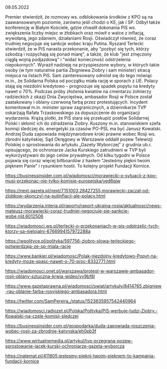 09.05.2022

Premier stwierdził, że rozmowy ws. odblokowania środków z KPO są na zaawansowanym poziomie, zarówno jeśli chodzi o KE, jak i SP. Odbył także konferencję w Białym Kościele, gdzie chwalił dokonania PiS ws. zwiększenia liczby miejsc w żłobkach oraz mówił o walce z inflacją, wywołaną, jego zdaniem, działaniami Rosji. Oświadczył również, że coraz trudniej negocjuje się sankcje wobec kraju Putina. Ryszard Terlecki stwierdził, że w PiS narasta przekonanie, aby "pozbyć się tych, którzy szkodzą i rozpychają się ponad miarę", a także, że klub "jest zmęczony ciągłą wojną podjazdową" i "widać konieczność odstrzelenia niepokornych". Wyraził nadzieję na przyspieszone wybory, w których takie osoby (w tym naturalnie partia Zbigniewa Ziobry i sam minister) stracą miejsca na listach PiS. Sam zainteresowany odniósł się do tego mówiąc m.in., że Solidarna Polska od początku miała rację w sporach z UE. Polacy stają się niezdolni kredytowo – prognozuje się spadek popytu na kredyty nawet o 70%. Podczas próby złożenia kwiatów na cmentarzu żołnierzy radzieckich z okazji Dnia Zwycięstwa, ambasador Rosji w Polsce został zaatakowany i oblany czerwoną farbą przez protestujących. Incydent komentował m.in. minister spraw zagranicznych, a dziennikarze TVP oskarżają Rafała Trzaskowskiego za dopuszczenie do organizacji wydarzenia. Krążą plotki, że PiS stara się przekupić posłów Solidarnej Polski i skłonić ich do zdradzenia Ziobry. Kuszony m.in. stanowiskiem szefa komisji śledczej ds. energetyki za czasów PO-PSL ma być Janusz Kowalski. Andrzej Duda zapowiada międzynarodowe kroki prawne wobec Rosji ws. zbrodni katyńskiej. Sąd Okręgowy w Warszawie oddalił pozew Telewizji Polskiej o sprostowania do artykułu „Gazety Wyborczej" z grudnia ub.r. opisującego, że ochroniarze Jacka Kurskiego zatrudnieni w TVP byli wykorzystywani do jego celów prywatnych. Od kilku tygodni w Polsce pojawia się coraz więcej billboardów z hasłem "Jesteśmy piękni twoim pięknem Panie" i rysunkiem hostii. To kolejny projekt Fundacji Kornice.

https://businessinsider.com.pl/wiadomosci/morawiecki-o-sytuacji-z-kpo-musi-przekonac-nie-tylko-komisje-europejska/yed6qjw

https://next.gazeta.pl/next/7,151003,28427255,morawiecki-zaczal-od-zlobkow-skonczyl-na-putinflacji-ale-polacy.html

https://wydarzenia.interia.pl/raporty/raport-ukraina-rosja/aktualnosci/news-mateusz-morawiecki-coraz-trudniej-negocjuje-sie-sankcje-wobe,nId,6012506

https://wiadomosci.wp.pl/terlecki-o-przekonaniach-w-pis-odstrzelic-tych-ktorzy-sa-nielojalni-6766994157972288a

https://wpolityce.pl/polityka/597756-ziobro-slowa-terleckiego-potwierdzaja-ze-sp-miala-racje

https://www.bankier.pl/wiadomosc/Polak-niezdolny-kredytowo-Popyt-na-kredyty-moze-spasc-nawet-o-70-proc-8332771.html

https://wiadomosci.onet.pl/warszawa/protest-w-warszawie-ambasador-rosji-oblany-sztuczna-krwia-wideo/vv9bf8l

https://www.gazetaprawna.pl/wiadomosci/swiat/artykuly/8414765,zbigniew-rau-oblanie-farba-rosyjskiego-ambasadora.html

https://twitter.com/SamPereira_/status/1523635957542440964

https://wiadomosci.radiozet.pl/Polska/Polityka/PiS-werbuje-ludzi-Ziobry.-Kowalski-na-czele-komisji-sledczej

https://businessinsider.com.pl/gospodarka/duda-zapowiada-roszczenia-wobec-rosji-za-zbrodnie-katynska/eh0pb3f

https://www.wirtualnemedia.pl/artykul/tvp-przegrana-pozew-sprostowanie-jacek-kurski-ochroniarze-gazeta-wyborcza

https://natemat.pl/411805,jestesmy-piekni-twoim-pieknem-to-kampania-fundacji-kornice